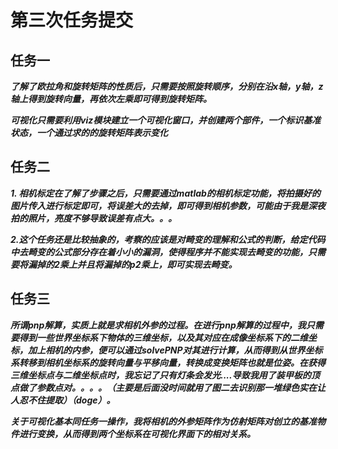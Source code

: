 # 第三次任务提交

## 任务一

***了解了欧拉角和旋转矩阵的性质后，只需要按照旋转顺序，分别在沿x轴，y轴，z轴上得到旋转向量，再依次左乘即可得到旋转矩阵。***  

***可视化只需要利用viz模块建立一个可视化窗口，并创建两个部件，一个标识基准状态，一个通过求的的旋转矩阵表示变化***  

## 任务二

***1. 相机标定在了解了步骤之后，只需要通过matlab的相机标定功能，将拍摄好的图片传入进行标定即可，将误差大的去掉，即可得到相机参数，可能由于我是深夜拍的照片，亮度不够导致误差有点大。。。***

***2.这个任务还是比较抽象的，考察的应该是对畸变的理解和公式的判断，给定代码中去畸变的公式部分存在着小小的漏洞，使得程序并不能实现去畸变的功能，只需要将漏掉的2乘上并且将漏掉的p2乘上，即可实现去畸变。***   

## 任务三

***所谓pnp解算，实质上就是求相机外参的过程。在进行pnp解算的过程中，我只需要得到一些世界坐标系下物体的三维坐标，以及其对应在成像坐标系下的二维坐标，加上相机的内参，便可以通过solvePNP对其进行计算，从而得到从世界坐标系转移到相机坐标系的旋转向量与平移向量，转换成变换矩阵也就是位姿。在获得三维坐标点与二维坐标点时，我忘记了只有灯条会发光....导致我用了装甲板的顶点做了参数点对。。。。（主要是后面没时间就用了图二去识别那一堆绿色实在让人忍不住提取）（doge）。***  

***关于可视化基本同任务一操作，我将相机的外参矩阵作为仿射矩阵对创立的基准物件进行变换，从而得到两个坐标系在可视化界面下的相对关系。***
